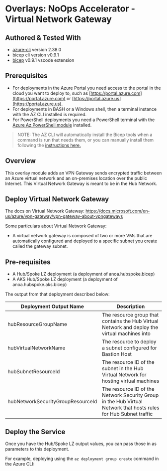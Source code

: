 # Overlays:   NoOps Accelerator - Virtual Network Gateway

## Authored & Tested With

* [azure-cli](https://docs.microsoft.com/en-us/cli/azure/install-azure-cli) version 2.38.0
* bicep cli version v0.9.1
* [bicep](https://marketplace.visualstudio.com/items?itemName=ms-azuretools.vscode-bicep) v0.9.1 vscode extension

## Prerequisites

* For deployments in the Azure Portal you need access to the portal in the cloud you want to deploy to, such as [https://portal.azure.com](https://portal.azure.com) or [https://portal.azure.us](https://portal.azure.us).
* For deployments in BASH or a Windows shell, then a terminal instance with the AZ CLI installed is required.
* For PowerShell deployments you need a PowerShell terminal with the [Azure Az PowerShell module](https://docs.microsoft.com/en-us/powershell/azure/what-is-azure-powershell) installed.

> NOTE: The AZ CLI will automatically install the Bicep tools when a command is run that needs them, or you can manually install them following the [instructions here.](https://docs.microsoft.com/en-us/azure/azure-resource-manager/bicep/install#azure-cli)

## Overview

This overlay module adds an VPN Gateway sends encrypted traffic between an Azure virtual network and an on-premises location over the public Internet. This Virtual Network Gateway is meant to be in the Hub Network.

## Deploy Virtual Network Gateway

The docs on Virtual Network Gateway: <https://docs.microsoft.com/en-us/azure/vpn-gateway/vpn-gateway-about-vpngateways>

Some particulars about Virtual Network Gateway:

* A virtual network gateway is composed of two or more VMs that are automatically configured and deployed to a specific subnet you create called the gateway subnet.

## Pre-requisites

* A Hub/Spoke LZ deployment (a deployment of anoa.hubspoke.bicep)
* A AKS Hub/Spoke LZ deployment (a deployment of anoa.hubspoke.aks.bicep)

The output from that deployment described below:

Deployment Output Name | Description
-----------------------| -----------
hubResourceGroupName | The resource group that contains the Hub Virtual Network and deploy the virtual machines into
hubVirtualNetworkName | The resource to deploy a subnet configured for Bastion Host
hubSubnetResourceId | The resource ID of the subnet in the Hub Virtual Network for hosting virtual machines
hubNetworkSecurityGroupResourceId | The resource ID of the Network Security Group in the Hub Virtual Network that hosts rules for Hub Subnet traffic

## Deploy the Service

Once you have the Hub/Spoke LZ output values, you can pass those in as parameters to this deployment.

For example, deploying using the `az deployment group create` command in the Azure CLI:

```bash

```
